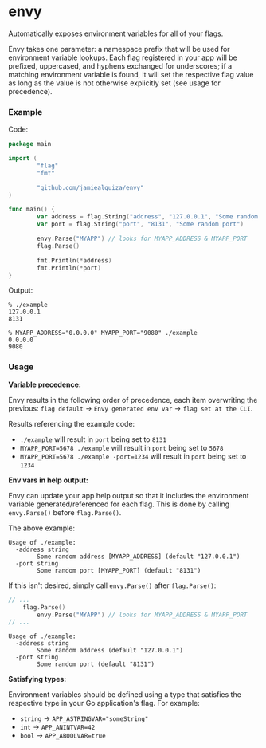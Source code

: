# envy

Automatically exposes environment variables for all of your flags.

Envy takes one parameter: a namespace prefix that will be used for environment variable lookups. Each flag registered in your app will be prefixed, uppercased, and hyphens exchanged for underscores; if a matching environment variable is found, it will set the respective flag value as long as the value is not otherwise explicitly set (see usage for precedence).

### Example

Code:
```go
package main

import (
        "flag"
        "fmt"

        "github.com/jamiealquiza/envy"
)

func main() {
        var address = flag.String("address", "127.0.0.1", "Some random address")
        var port = flag.String("port", "8131", "Some random port")

        envy.Parse("MYAPP") // looks for MYAPP_ADDRESS & MYAPP_PORT
        flag.Parse()

        fmt.Println(*address)
        fmt.Println(*port)
}
```

Output:
```
% ./example
127.0.0.1
8131

% MYAPP_ADDRESS="0.0.0.0" MYAPP_PORT="9080" ./example
0.0.0.0
9080
```

### Usage

**Variable precedence:**

Envy results in the following order of precedence, each item overwriting the previous:
`flag default` -> `Envy generated env var` -> `flag set at the CLI`.

Results referencing the example code:
- `./example` will result in `port` being set to `8131`
- `MYAPP_PORT=5678 ./example` will result in `port` being set to `5678`
- `MYAPP_PORT=5678 ./example -port=1234` will result in `port` being set to `1234`


**Env vars in help output:**

Envy can update your app help output so that it includes the environment variable generated/referenced for each flag. This is done by calling `envy.Parse()` before `flag.Parse()`.

The above example:
```
Usage of ./example:
  -address string
        Some random address [MYAPP_ADDRESS] (default "127.0.0.1")
  -port string
        Some random port [MYAPP_PORT] (default "8131")
```

 If this isn't desired, simply call `envy.Parse()` after `flag.Parse()`:
```go
// ...
	flag.Parse()
        envy.Parse("MYAPP") // looks for MYAPP_ADDRESS & MYAPP_PORT
// ...
```

```
Usage of ./example:
  -address string
        Some random address (default "127.0.0.1")
  -port string
        Some random port (default "8131")
```

**Satisfying types:**

Environment variables should be defined using a type that satisfies the respective type in your Go application's flag. For example:
- `string` -> `APP_ASTRINGVAR="someString"`
- `int` -> `APP_ANINTVAR=42`
- `bool` -> `APP_ABOOLVAR=true`
